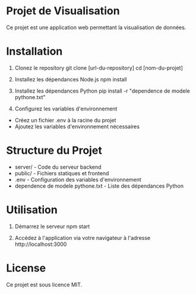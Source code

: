 # Projet de Visualisation

Ce projet est une application web permettant la visualisation de données.

# Installation

1. Clonez le repository
git clone [url-du-repository]
cd [nom-du-projet]

2. Installez les dépendances Node.js
npm install

3. Installez les dépendances Python
pip install -r "dependence de modele pythone.txt"

4. Configurez les variables d'environnement
- Créez un fichier .env à la racine du projet
- Ajoutez les variables d'environnement nécessaires

# Structure du Projet

- server/ - Code du serveur backend
- public/ - Fichiers statiques et frontend
- .env - Configuration des variables d'environnement
- dependence de modele pythone.txt - Liste des dépendances Python

# Utilisation

1. Démarrez le serveur
npm start

2. Accédez à l'application via votre navigateur à l'adresse http://localhost:3000

# License

Ce projet est sous licence MIT.
